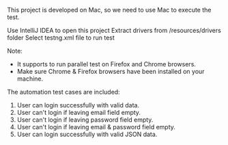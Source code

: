This project is developed on Mac, so we need to use Mac to execute the test.

Use IntelliJ IDEA to open this project
Extract drivers from /resources/drivers folder
Select testng.xml file to run test

Note:
+ It supports to run parallel test on Firefox and Chrome browsers.
+ Make sure Chrome & Firefox browsers have been installed on your machine.

The automation test cases are included:
1. User can login successfully with valid data.
2. User can't login if leaving email field empty.
3. User can't login if leaving password field empty.
4. User can't login if leaving email & password field empty.
5. User can login successfully with valid JSON data.
